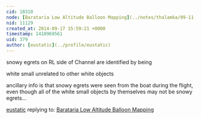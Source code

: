 ```yaml
---
cid: 10310
node: [Barataria Low Altitude Balloon Mapping](../notes/thalamka/09-11-2014/barataria-low-altitude-balloon-mapping)
nid: 11129
created_at: 2014-09-17 15:59:21 +0000
timestamp: 1410969561
uid: 379
author: [eustatic](../profile/eustatic)
---
```


snowy egrets on RL side of Channel are identified by being

white 
small
unrelated to other white objects

ancillary info is that snowy egrets were seen from the boat during the flight,
even though all of the white small objects by themselves may not be snowy egrets...

[eustatic](../profile/eustatic) replying to: [Barataria Low Altitude Balloon Mapping](../notes/thalamka/09-11-2014/barataria-low-altitude-balloon-mapping)

